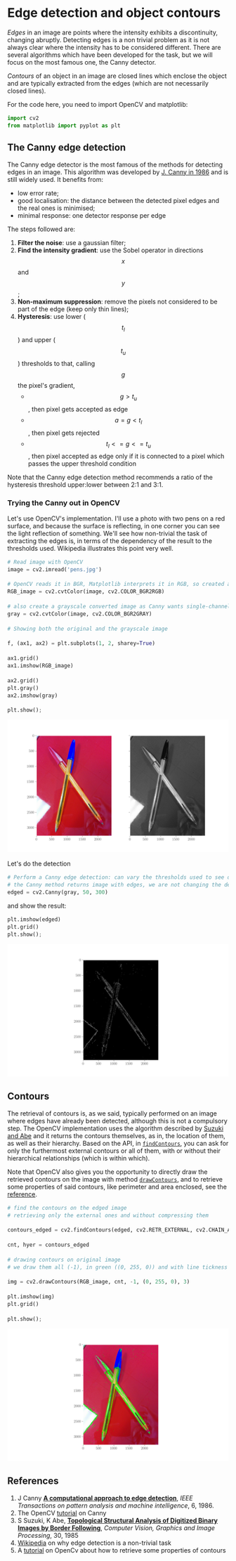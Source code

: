 # Edge detection and object contours

_Edges_ in an image are points where the intensity exhibits a discontinuity, changing abruptly. Detecting edges is a non trivial problem as it is not always clear where the intensity has to be considered different. There are several algorithms which have been developed for the task, but we will focus on the most famous one, the Canny detector.

_Contours_ of an object in an image are closed lines which enclose the object and are typically extracted from the edges \(which are not necessarily closed lines\).

For the code here, you need to import OpenCV and matplotlib:

```python
import cv2
from matplotlib import pyplot as plt
```

## The Canny edge detection

The Canny edge detector is the most famous of the methods for detecting edges in an image. This algorithm was developed by [J. Canny in 1986](edge-detection-and-object-contours.md#references) and is still widely used. It benefits from:

* low error rate;
* good localisation: the distance between the detected pixel edges and the real ones is minimised;
* minimal response: one detector response per edge

The steps followed are:

1. **Filter the noise**: use a gaussian filter;
2. **Find the intensity gradient**: use the Sobel operator in directions$$x$$and$$y$$;
3. **Non-maximum suppression**:  remove the pixels not considered to be part of the edge \(keep only thin lines\);
4. **Hysteresis**: use lower \($$t_l$$\) and upper \($$t_u$$\) thresholds to that, calling$$g$$the pixel's gradient,
   * $$g > t_u$$, then pixel gets accepted as edge
   * $$a = g < t_l$$, then pixel gets rejected
   * $$t_l <= g <= t_u$$, then pixel accepted as edge only if it is connected to a pixel which passes the upper threshold condition

Note that the Canny edge detection method recommends a ratio of the hysteresis threshold upper:lower between 2:1 and 3:1.

### Trying the Canny out in OpenCV

Let's use OpenCV's implementation. I'll use a photo with two pens on a red surface, and because the surface is reflecting, in one corner you can see the light reflection of something. We'll see how non-trivial the task of extracting the edges is, in terms of the dependency of the result to the thresholds used. Wikipedia illustrates this point very well.

```python
# Read image with OpenCV
image = cv2.imread('pens.jpg')

# OpenCV reads it in BGR, Matplotlib interprets it in RGB, so created a converted colourspace one
RGB_image = cv2.cvtColor(image, cv2.COLOR_BGR2RGB)

# also create a grayscale converted image as Canny wants single-channel input
gray = cv2.cvtColor(image, cv2.COLOR_BGR2GRAY)

# Showing both the original and the grayscale image

f, (ax1, ax2) = plt.subplots(1, 2, sharey=True)

ax1.grid()
ax1.imshow(RGB_image)

ax2.grid()
plt.gray()
ax2.imshow(gray)

plt.show();
```

![Original image and its grayscale version](../../.gitbook/assets/cv-pens.png)

Let's do the detection

```python
# Perform a Canny edge detection: can vary the thresholds used to see differences
# the Canny method returns image with edges, we are not changing the default aperture size of the Sobel operator (3)
edged = cv2.Canny(gray, 50, 300)
```

and show the result:

```python
plt.imshow(edged)
plt.grid()
plt.show();
```

![Canny edge detection on the image](../../.gitbook/assets/canny.png)

## Contours

The retrieval of contours is, as we said, typically performed on an image where edges have already been detected, although this is not a compulsory step. The OpenCV implementation uses the algorithm described by [Suzuki and Abe](edge-detection-and-object-contours.md#references) and it returns the contours themselves, as in, the location of them, as well as their hierarchy. Based on the API, in [`findContours`](http://docs.opencv.org/2.4/modules/imgproc/doc/structural_analysis_and_shape_descriptors.html?highlight=findcontours#findcontours), you can ask for only the furthermost external contours or all of them, with or without their hierarchical relationships \(which is within which\).

Note that OpenCV also gives you the opportunity to directly draw the retrieved contours on the image with method [`drawContours`](http://docs.opencv.org/2.4/modules/imgproc/doc/structural_analysis_and_shape_descriptors.html?highlight=findcontours#drawcontours), and to retrieve some properties of said contours, like perimeter and area enclosed, see the [reference](edge-detection-and-object-contours.md#references).

```python
# find the contours on the edged image
# retrieving only the external ones and without compressing them

contours_edged = cv2.findContours(edged, cv2.RETR_EXTERNAL, cv2.CHAIN_APPROX_NONE)

cnt, hyer = contours_edged

# drawing contours on original image
# we draw them all (-1), in green ((0, 255, 0)) and with line tickness 3

img = cv2.drawContours(RGB_image, cnt, -1, (0, 255, 0), 3)

plt.imshow(img)
plt.grid()

plt.show();
```

![Contours detected in the photo](../../.gitbook/assets/cnt.png)

## References

1.  J Canny [**A computational approach to edge detection**](http://citeseerx.ist.psu.edu/viewdoc/download?doi=10.1.1.420.3300&rep=rep1&type=pdf), _IEEE Transactions on pattern analysis and machine intelligence_, 6, 1986.
2.  The OpenCV [tutorial](http://docs.opencv.org/trunk/da/d22/tutorial_py_canny.html) on Canny
3.  S Suzuki, K Abe, [**Topological Structural Analysis of Digitized Binary Images by Border Following**](http://s3.amazonaws.com/academia.edu.documents/38698235/suzuki1985.pdf?AWSAccessKeyId=AKIAIWOWYYGZ2Y53UL3A&Expires=1500731725&Signature=QpLT9aA2J4BneMQ%2FF3EauPKiZ68%3D&response-content-disposition=inline%3B%20filename%3DTopological_Structural_Analysis_of_Digit.pdf), _Computer Vision, Graphics and Image Processing_, 30, 1985
4. [Wikipedia](https://en.wikipedia.org/wiki/Edge_detection#Why_it_is_a_non-trivial_task) on why edge detection is a non-trivial task
5. A [tutorial](https://opencv-python-tutroals.readthedocs.io/en/latest/py_tutorials/py_imgproc/py_contours/py_contour_features/py_contour_features.html?highlight=contourarea) on OpenCv about how to retrieve some properties of contours

